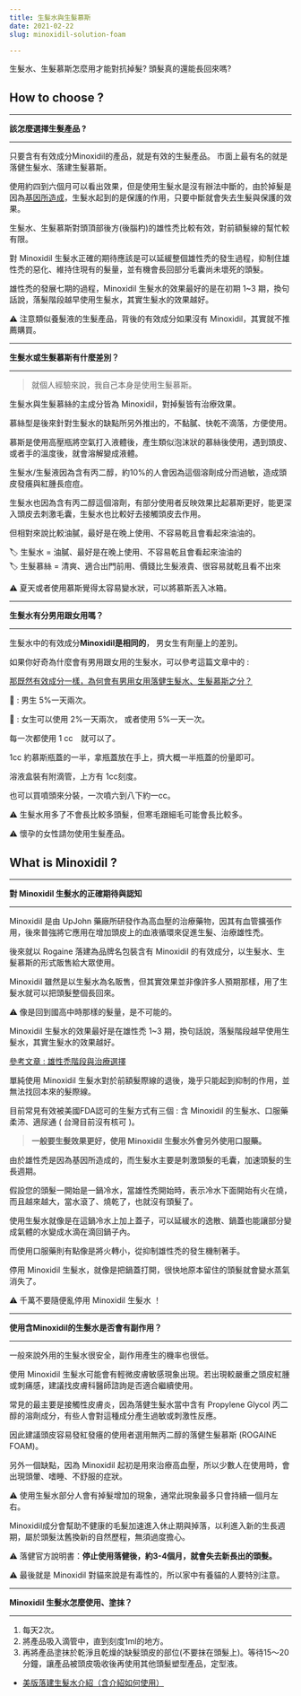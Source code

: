 ```yaml
---
title: 生髮水與生髮慕斯
date: 2021-02-22
slug: minoxidil-solution-foam

---
```

生髮水、生髮慕斯怎麼用才能對抗掉髮? 頭髮真的還能長回來嗎?

## How to choose ?

***

**該怎麼選擇生髮產品 ?**

***

只要含有有效成分Minoxidil的產品，就是有效的生髮產品。 市面上最有名的就是落健生髮水、落建生髮慕斯。

使用約四到六個月可以看出效果，但是使用生髮水是沒有辦法中斷的，由於掉髮是因為[基因所造成](https://hairmore.info/gene-make-you-bold/)，生髮水起到的是保護的作用，只要中斷就會失去生髮與保護的效果。

生髮水、生髮慕斯對頭頂部後方(後腦杓)的雄性禿比較有效，對前額髮線的幫忙較有限。 

對 Minoxidil 生髮水正確的期待應該是可以延緩整個雄性禿的發生過程，抑制住雄性禿的惡化、維持住現有的髮量，並有機會長回部分毛囊尚未壞死的頭髮。

雄性禿的發展七期的過程，Minoxidil 生髮水的效果最好的是在初期 1\~3 期，換句話說，落髮階段越早使用生髮水，其實生髮水的效果越好。

⚠️ 注意類似養髮液的生髮產品，背後的有效成分如果沒有 Minoxidil，其實就不推薦購買。

***

**生髮水或生髮慕斯有什麼差別？**

***

> 就個人經驗來說，我自己本身是使用生髮慕斯。

生髮水與生髮慕絲的主成分皆為 Minoxidil，對掉髮皆有治療效果。

慕絲型是後來針對生髮水的缺點所另外推出的，不黏膩、快乾不滴落，方便使用。 

慕斯是使用高壓瓶將空氣打入液體後，產生類似泡沫狀的慕絲後使用，遇到頭皮、或者手的溫度後，就會溶解變成液體。

生髮水/生髮液因為含有丙二醇，約10%的人會因為這個溶劑成分而過敏，造成頭皮發癢與紅腫長痘痘。

生髮水也因為含有丙二醇這個溶劑，有部分使用者反映效果比起慕斯更好，能更深入頭皮去刺激毛囊，生髮水也比較好去接觸頭皮去作用。

但相對來說比較油膩，最好是在晚上使用、不容易乾且會看起來油油的。

🏷️ 生髮水 = 油膩、最好是在晚上使用、不容易乾且會看起來油油的  
🏷️ 生髮慕絲 = 清爽、適合出門前用、價錢比生髮液貴、很容易就乾且看不出來

⚠️ 夏天或者使用慕斯覺得太容易變水狀，可以將慕斯丟入冰箱。

***

**生髮水有分男用跟女用嗎？**

***

生髮水中的有效成分**Minoxidil是相同的**， 男女生有劑量上的差別。

如果你好奇為什麼會有男用跟女用的生髮水，可以參考這篇文章中的 :

[那既然有效成分一樣，為何會有男用女用落健生髮水、生髮慕斯之分？](https://rrkk.com.tw/women-qa-rogaine-minoxidil-foam/)

👨 : 男生 5%一天兩次。

👩 : 女生可以使用 2%一天兩次， 或者使用 5%一天一次。

每一次都使用 1 cc　就可以了。

1cc 約慕斯瓶蓋的一半，拿瓶蓋放在手上，擠大概一半瓶蓋的份量即可。

溶液盒裝有附滴管，上方有 1cc刻度。

也可以買噴頭來分裝，一次噴六到八下約一cc。

⚠️ 生髮水用多了不會長比較多頭髮，但寒毛跟細毛可能會長比較多。

⚠️ 懷孕的女性請勿使用生髮產品。

## What is Minoxidil ? 

***

**對 Minoxidil 生髮水的正確期待與認知**

***

Minoxidil 是由 UpJohn 藥廠所研發作為高血壓的治療藥物，因其有血管擴張作用，後來普強將它應用在增加頭皮上的血液循環來促進生髮、治療雄性禿。

後來就以 Rogaine 落建為品牌名包裝含有 Minoxidil 的有效成分，以生髮水、生髮慕斯的形式販售給大眾使用。

Minoxidil 雖然是以生髮水為名販售，但其實效果並非像許多人預期那樣，用了生髮水就可以把頭髮整個長回來。

⚠️ 像是回到國高中時那樣的髮量，是不可能的。

Minoxidil 生髮水的效果最好是在雄性禿 1\~3 期，換句話說，落髮階段越早使用生髮水，其實生髮水的效果越好。

[參考文章 : 雄性禿階段與治療選擇](https://hairmore.info/what-stage-of-baldness/)

單純使用 Minoxidil 生髮水對於前額髮際線的退後，幾乎只能起到抑制的作用，並無法找回本來的髮際線。

目前常見有效被美國FDA認可的生髮方式有三個 : 含 Minoxidil 的生髮水、口服藥柔沛、適尿通 ( 台灣目前沒有核可 )。

> **一般要生髮效果更好，使用 Minoxidil 生髮水外會另外使用口服藥。**

由於雄性禿是因為基因所造成的，而生髮水主要是刺激頭髮的毛囊，加速頭髮的生長週期。

假設您的頭髮一開始是一鍋冷水，當雄性禿開始時，表示冷水下面開始有火在燒，而且越來越大，當水滾了、燒乾了，也就沒有頭髮了。

使用生髮水就像是在這鍋冷水上加上蓋子，可以延緩水的逸散、鍋蓋也能讓部分變成氣體的水變成水滴在滴回鍋子內。

而使用口服藥則有點像是將火轉小，從抑制雄性禿的發生機制著手。

停用 Minoxidil 生髮水，就像是把鍋蓋打開，很快地原本留住的頭髮就會變水蒸氣消失了。

⚠️  千萬不要隨便亂停用 Minoxidil 生髮水 ！

***

**使用含Minoxidil的生髮水是否會有副作用？**

***

一般來說外用的生髮水很安全，副作用產生的機率也很低。

使用 Minoxidil 生髮水可能會有輕微皮膚敏感現象出現。若出現較嚴重之頭皮紅腫或刺痛感，建議找皮膚科醫師諮詢是否適合繼續使用。

常見的最主要是接觸性皮膚炎，因為落健生髮水當中含有 Propylene Glycol 丙二醇的溶劑成分，有些人會對這種成分產生過敏或刺激性反應。

因此建議頭皮容易發紅發癢的使用者選用無丙二醇的落健生髮慕斯 (ROGAINE FOAM)。

另外一個缺點，因為 Minoxidil 起初是用來治療高血壓，所以少數人在使用時，會出現頭暈、嗜睡、不舒服的症狀。

⚠️ 使用生髮水部分人會有掉髮增加的現象，通常此現象最多只會持續一個月左右。

Minoxidil成分會幫助不健康的毛髮加速進入休止期與掉落，以利進入新的生長週期，屬於頭髮汰舊換新的自然歷程，無須過度擔心。

⚠️ 落健官方說明書：**停止使用落健後，約3-4個月，就會失去新長出的頭髮。**

⚠️ 最後就是 Minoxidil 對貓來說是有毒性的，所以家中有養貓的人要特別注意。

***

**Minoxidil 生髮水怎麼使用、塗抹？**

***

1. 每天2次。
2. 將產品吸入滴管中，直到刻度1ml的地方。
3. 再將產品塗抹於乾淨且乾燥的缺髮頭皮的部位(不要抹在頭髮上)。等待15～20分鐘，讓產品被頭皮吸收後再使用其他頭髮塑型產品，定型液。

* [美版落建生髮水介紹（含介紹如何使用）](https://rrkk.com.tw/%e8%90%bd%e5%81%a5-rogaine-5-%e7%94%9f%e9%ab%ae%e6%b6%b2-%e4%bd%bf%e7%94%a8%e6%9c%9f%e9%99%902021-01/)